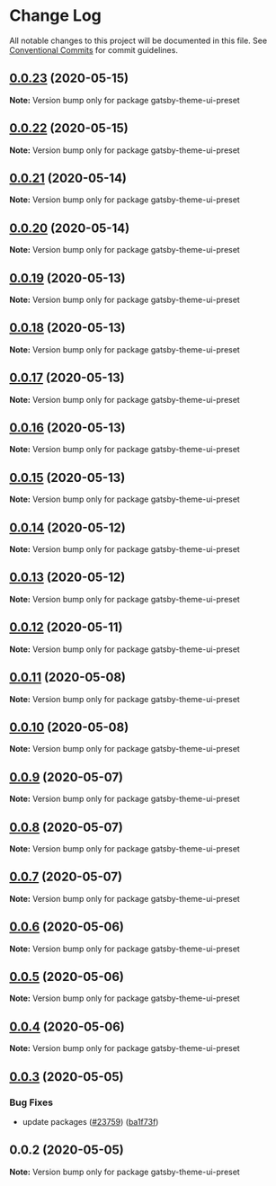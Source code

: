 # Change Log

All notable changes to this project will be documented in this file.
See [Conventional Commits](https://conventionalcommits.org) for commit guidelines.

## [0.0.23](https://github.com/gatsbyjs/gatsby/compare/gatsby-theme-ui-preset@0.0.22...gatsby-theme-ui-preset@0.0.23) (2020-05-15)

**Note:** Version bump only for package gatsby-theme-ui-preset

## [0.0.22](https://github.com/gatsbyjs/gatsby/compare/gatsby-theme-ui-preset@0.0.21...gatsby-theme-ui-preset@0.0.22) (2020-05-15)

**Note:** Version bump only for package gatsby-theme-ui-preset

## [0.0.21](https://github.com/gatsbyjs/gatsby/compare/gatsby-theme-ui-preset@0.0.20...gatsby-theme-ui-preset@0.0.21) (2020-05-14)

**Note:** Version bump only for package gatsby-theme-ui-preset

## [0.0.20](https://github.com/gatsbyjs/gatsby/compare/gatsby-theme-ui-preset@0.0.19...gatsby-theme-ui-preset@0.0.20) (2020-05-14)

**Note:** Version bump only for package gatsby-theme-ui-preset

## [0.0.19](https://github.com/gatsbyjs/gatsby/compare/gatsby-theme-ui-preset@0.0.18...gatsby-theme-ui-preset@0.0.19) (2020-05-13)

**Note:** Version bump only for package gatsby-theme-ui-preset

## [0.0.18](https://github.com/gatsbyjs/gatsby/compare/gatsby-theme-ui-preset@0.0.17...gatsby-theme-ui-preset@0.0.18) (2020-05-13)

**Note:** Version bump only for package gatsby-theme-ui-preset

## [0.0.17](https://github.com/gatsbyjs/gatsby/compare/gatsby-theme-ui-preset@0.0.16...gatsby-theme-ui-preset@0.0.17) (2020-05-13)

**Note:** Version bump only for package gatsby-theme-ui-preset

## [0.0.16](https://github.com/gatsbyjs/gatsby/compare/gatsby-theme-ui-preset@0.0.15...gatsby-theme-ui-preset@0.0.16) (2020-05-13)

**Note:** Version bump only for package gatsby-theme-ui-preset

## [0.0.15](https://github.com/gatsbyjs/gatsby/compare/gatsby-theme-ui-preset@0.0.14...gatsby-theme-ui-preset@0.0.15) (2020-05-13)

**Note:** Version bump only for package gatsby-theme-ui-preset

## [0.0.14](https://github.com/gatsbyjs/gatsby/compare/gatsby-theme-ui-preset@0.0.13...gatsby-theme-ui-preset@0.0.14) (2020-05-12)

**Note:** Version bump only for package gatsby-theme-ui-preset

## [0.0.13](https://github.com/gatsbyjs/gatsby/compare/gatsby-theme-ui-preset@0.0.12...gatsby-theme-ui-preset@0.0.13) (2020-05-12)

**Note:** Version bump only for package gatsby-theme-ui-preset

## [0.0.12](https://github.com/gatsbyjs/gatsby/compare/gatsby-theme-ui-preset@0.0.11...gatsby-theme-ui-preset@0.0.12) (2020-05-11)

**Note:** Version bump only for package gatsby-theme-ui-preset

## [0.0.11](https://github.com/gatsbyjs/gatsby/compare/gatsby-theme-ui-preset@0.0.10...gatsby-theme-ui-preset@0.0.11) (2020-05-08)

**Note:** Version bump only for package gatsby-theme-ui-preset

## [0.0.10](https://github.com/gatsbyjs/gatsby/compare/gatsby-theme-ui-preset@0.0.9...gatsby-theme-ui-preset@0.0.10) (2020-05-08)

**Note:** Version bump only for package gatsby-theme-ui-preset

## [0.0.9](https://github.com/gatsbyjs/gatsby/compare/gatsby-theme-ui-preset@0.0.8...gatsby-theme-ui-preset@0.0.9) (2020-05-07)

**Note:** Version bump only for package gatsby-theme-ui-preset

## [0.0.8](https://github.com/gatsbyjs/gatsby/compare/gatsby-theme-ui-preset@0.0.7...gatsby-theme-ui-preset@0.0.8) (2020-05-07)

**Note:** Version bump only for package gatsby-theme-ui-preset

## [0.0.7](https://github.com/gatsbyjs/gatsby/compare/gatsby-theme-ui-preset@0.0.6...gatsby-theme-ui-preset@0.0.7) (2020-05-07)

**Note:** Version bump only for package gatsby-theme-ui-preset

## [0.0.6](https://github.com/gatsbyjs/gatsby/compare/gatsby-theme-ui-preset@0.0.5...gatsby-theme-ui-preset@0.0.6) (2020-05-06)

**Note:** Version bump only for package gatsby-theme-ui-preset

## [0.0.5](https://github.com/gatsbyjs/gatsby/compare/gatsby-theme-ui-preset@0.0.4...gatsby-theme-ui-preset@0.0.5) (2020-05-06)

**Note:** Version bump only for package gatsby-theme-ui-preset

## [0.0.4](https://github.com/gatsbyjs/gatsby/compare/gatsby-theme-ui-preset@0.0.3...gatsby-theme-ui-preset@0.0.4) (2020-05-06)

**Note:** Version bump only for package gatsby-theme-ui-preset

## [0.0.3](https://github.com/gatsbyjs/gatsby/compare/gatsby-theme-ui-preset@0.0.2...gatsby-theme-ui-preset@0.0.3) (2020-05-05)

### Bug Fixes

- update packages ([#23759](https://github.com/gatsbyjs/gatsby/issues/23759)) ([ba1f73f](https://github.com/gatsbyjs/gatsby/commit/ba1f73f))

## 0.0.2 (2020-05-05)

**Note:** Version bump only for package gatsby-theme-ui-preset
